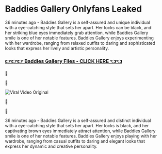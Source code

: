 # Baddies Gallery Onlyfans Leaked

<p>36 minutes ago - Baddies Gallery is a self-assured and unique individual with a eye-catching style that sets her apart. Her locks can be black, and her striking blue eyes immediately grab attention, while Baddies Gallery smile is one of her notable features. Baddies Gallery enjoys experimenting with her wardrobe, ranging from relaxed outfits to daring and sophisticated looks that express her lively and artistic personality.</p><p>
<h3><a href="https://fansleaks.com-getfree.pro/baddies-gallery" rel="nofollow">👉👉👉 Baddies Gallery Files - CLICK HERE 👈👈</a></h3>
<p>🔻</p>
<p>🔻</p> <p>
<a href="https://fansleaks.com-getfree.pro/baddies-gallery" rel="nofollow"><img src="https://i.imgur.com/0ZbtXZ5.gif" alt="Viral Video Original" style="max-width: 100%; display: inline-block;" data-target="animated-image.originalImage"></a>
<p>🔻</p>
<p>🔻</p> <p>36 minutes ago - Baddies Gallery is a self-assured and distinct individual with a eye-catching style that sets her apart. Her locks is black, and her captivating brown eyes immediately attract attention, while Baddies Gallery smile is one of her notable features. Baddies Gallery enjoys playing with her wardrobe, ranging from casual outfits to daring and elegant looks that express her dynamic and creative personality.</p>